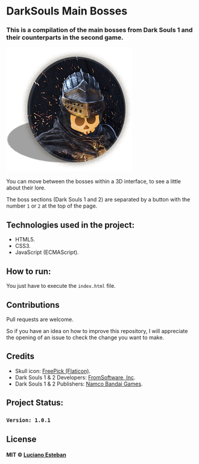 # DarkSouls Main Bosses

### This is a compilation of the main bosses from Dark Souls 1 and their counterparts in the second game.

![](src/logo.png)

You can move between the bosses within a 3D interface, to see a little about their lore.

The boss sections (Dark Souls 1 and 2) are separated by a button with the number `1` or `2` at the top of the page.

## Technologies used in the project:
- HTML5.
- CSS3.
- JavaScript (ECMAScript).

## How to run:

You just have to execute the `index.html` file.

## Contributions

Pull requests are welcome.

So if you have an idea on how to improve this repository, I will appreciate
the opening of an issue to check the change you want to make.

## Credits

- Skull icon: [FreePick (Flaticon)](https://www.flaticon.com/free-icon/skull_556107).
- Dark Souls 1 & 2 Developers: [FromSoftware, Inc](https://www.fromsoftware.jp/ww/index.html).
- Dark Souls 1 & 2 Publishers: [Namco Bandai Games](https://www.bandainamcoent.com/es/).

## Project Status:

### `Version: 1.0.1`

## License

#### MIT © [Luciano Esteban](https://github.com/LucioFex)
